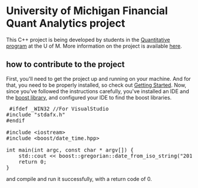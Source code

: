 # University of Michigan Financial Quant Analytics project

This C++ project is being developed by students in the [Quantitative program](https://lsa.umich.edu/math/people/quant.html) at the U of M. More information on the project is available [here](https://pbenson.github.io/quant-projects/index.html).

## how to contribute to the project
First, you'll need to get the project up and running on your machine. And for that, you need to be properly installed, so check out [Getting Started](http://pbenson.github.io/cpp/getting-started.html). Now, since you've followed the instructions carefully, you've installed an IDE and the [boost library](http://boost.org), and configured your IDE to find the boost libraries.

<pre>
 #ifdef _WIN32 //For VisualStudio
#include "stdafx.h"
#endif

#include &lt;iostream&gt;
#include &lt;boost/date_time.hpp&gt;

int main(int argc, const char * argv[]) {
    std::cout << boost::gregorian::date_from_iso_string("20160930") << std::endl;
    return 0;
}
</pre>
and compile and run it successfully, with a return code of 0.
